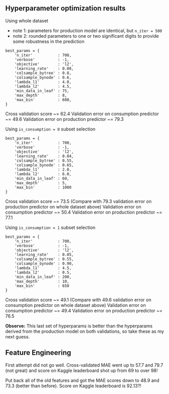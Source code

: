 ## Hyperparameter optimization results

Using whole dataset 
- note 1: parameters for production model are identical, but `n_iter = 500`
- note 2: rounded parameters to one or two significant digits to provide some robustness in the prediction
```
best_params = {
    'n_iter'           : 700,
    'verbose'          : -1,
    'objective'        : 'l2',
    'learning_rate'    : 0.08,
    'colsample_bytree' : 0.8,
    'colsample_bynode' : 0.6,
    'lambda_l1'        : 4.0,
    'lambda_l2'        : 4.5,
    'min_data_in_leaf' : 75,
    'max_depth'        : 8,
    'max_bin'          : 600,
}
```
Cross validation score ~= 62.4
Validation error on consumption predictor ~= 49.6
Validation error on production predictor ~= 79.3

Using `is_consumption = 0` subset selection
```
best_params = {
    'n_iter'           : 700,
    'verbose'          : -1,
    'objective'        : 'l2',
    'learning_rate'    : 0.04, 
    'colsample_bytree' : 0.55, 
    'colsample_bynode' : 0.65, 
    'lambda_l1'        : 2.0, 
    'lambda_l2'        : 6.0, 
    'min_data_in_leaf' : 60, 
    'max_depth'        : 5, 
    'max_bin'          : 1000
}
```
Cross validation score ~= 73.5 (Compare with 79.3 validation error on production predictor on whole dataset above)
Validation error on consumption predictor ~= 50.4
Validation error on production predictor ~= 77.1

Using `is_consumption = 1` subset selection
```
best_params = {
    'n_iter'           : 700,
    'verbose'          : -1,
    'objective'        : 'l2',
    'learning_rate'    : 0.05, 
    'colsample_bytree' : 0.55, 
    'colsample_bynode' : 0.90, 
    'lambda_l1'        : 4.5, 
    'lambda_l2'        : 0.5, 
    'min_data_in_leaf' : 200, 
    'max_depth'        : 10, 
    'max_bin'          : 650
}
```
Cross validation score ~= 49.1 (Compare with 49.6 validation error on consumption predictor on whole dataset above)
Validation error on consumption predictor ~= 49.4
Validation error on production predictor ~= 76.5

**Observe:** This last set of hyperparams is better than the hyperparams derived from the production model on both validations, so take these as my next guess.

## Feature Engineering

First attempt did not go well. Cross-validated MAE went up to 57.7 and 79.7 (not great) and score on Kaggle leaderboard shot up from 69 to over 98!

Put back all of the old features and got the MAE scores down to 48.9 and 73.3 (better than before). Score on Kaggle leaderboard is 92.13?!
